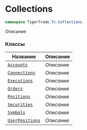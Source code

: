 
# Collections
```csharp    
namespace TigerTrade.Tc.Collections
```
Описание


### Классы
| Название | Описание |
| --- | --- |
| [`Accounts`](./Collections/Accounts.cs.md) | *Описание* |
| [`Connections`](./Collections/Connections.cs.md) | *Описание* |
| [`Executions`](./Collections/Executions.cs.md) | *Описание* |
| [`Orders`](./Collections/Orders.cs.md) | *Описание* |
| [`Positions`](./Collections/Positions.cs.md) | *Описание* |
| [`Securities`](./Collections/Securities.cs.md) | *Описание* |
| [`Symbols`](./Collections/Symbols.cs.md) | *Описание* |
| [`UserPositions`](./Collections/UserPositions.cs.md) | *Описание* |
